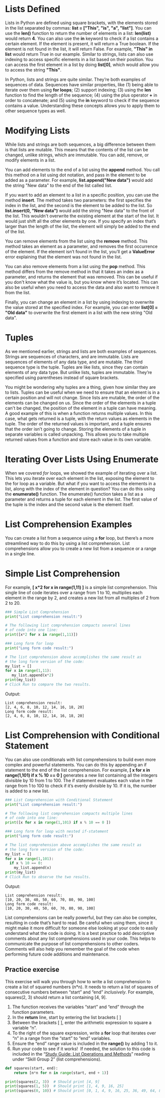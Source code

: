 # Lists Defined

Lists in Python are defined using square brackets, with the elements stored in the list separated by commas: **list = ["This", "is", "a", "list"]**. You can use the **len()** function to return the number of elements in a list: **len(list)** would return **4**. You can also use the **in** keyword to check if a list contains a certain element. If the element is present, it will return a True boolean. If the element is not found in the list, it will return False. For example, **"This" in list** would return True in our example. Similar to strings, lists can also use indexing to access specific elements in a list based on their position. You can access the first element in a list by doing **list[0]**, which would allow you to access the string **"This"**.

In Python, lists and strings are quite similar. They’re both examples of sequences of data. Sequences have similar properties, like (1) being able to iterate over them using **for loops**; (2) support indexing; (3) using the **len** function to find the length of the sequence; (4) using the plus operator **+** in order to concatenate; and (5) using the **in** keyword to check if the sequence contains a value. Understanding these concepts allows you to apply them to other sequence types as well.

# Modifying Lists

While lists and strings are both sequences, a big difference between them is that lists are mutable. This means that the contents of the list can be changed, unlike strings, which are immutable. You can add, remove, or modify elements in a list.

You can add elements to the end of a list using the **append** method. You call this method on a list using dot notation, and pass in the element to be added as a parameter. For example, **list.append("New data")** would add the string "New data" to the end of the list called list.

If you want to add an element to a list in a specific position, you can use the method **insert**. The method takes two parameters: the first specifies the index in the list, and the second is the element to be added to the list. So **list.insert(0, "New data")** would add the string "New data" to the front of the list. This wouldn't overwrite the existing element at the start of the list. It would just shift all the other elements by one. If you specify an index that’s larger than the length of the list, the element will simply be added to the end of the list.

You can remove elements from the list using the **remove** method. This method takes an element as a parameter, and removes the first occurrence of the element. If the element isn’t found in the list, you’ll get a **ValueError** error explaining that the element was not found in the list.

You can also remove elements from a list using the **pop** method. This method differs from the remove method in that it takes an index as a parameter, and returns the element that was removed. This can be useful if you don't know what the value is, but you know where it’s located. This can also be useful when you need to access the data and also want to remove it from the list.

Finally, you can change an element in a list by using indexing to overwrite the value stored at the specified index. For example, you can enter **list[0] = "Old data"** to overwrite the first element in a list with the new string "Old data".

# Tuples

As we mentioned earlier, strings and lists are both examples of sequences. Strings are sequences of characters, and are immutable. Lists are sequences of elements of any data type, and are mutable. The third sequence type is the tuple. Tuples are like lists, since they can contain elements of any data type. But unlike lists, tuples are immutable. They’re specified using parentheses instead of square brackets.

You might be wondering why tuples are a thing, given how similar they are to lists. Tuples can be useful when we need to ensure that an element is in a certain position and will not change. Since lists are mutable, the order of the elements can be changed on us. Since the order of the elements in a tuple can't be changed, the position of the element in a tuple can have meaning. A good example of this is when a function returns multiple values. In this case, what gets returned is a tuple, with the return values as elements in the tuple. The order of the returned values is important, and a tuple ensures that the order isn’t going to change. Storing the elements of a tuple in separate variables is called unpacking. This allows you to take multiple returned values from a function and store each value in its own variable.

# Iterating Over Lists Using Enumerate

When we covered _for_ loops, we showed the example of iterating over a list. This lets you iterate over each element in the list, exposing the element to the for loop as a variable. But what if you want to access the elements in a list, along with the index of the element in question? You can do this using the **enumerate()** function. The enumerate() function takes a list as a parameter and returns a tuple for each element in the list. The first value of the tuple is the index and the second value is the element itself.

# List Comprehension Examples

You can create a list from a sequence using a **for** loop, but there’s a more streamlined way to do this by using a list comprehension. List comprehensions allow you to create a new list from a sequence or a range in a single line.

# Simple List Comprehension

For example, **[ x*2 for x in range(1,11) ]** is a simple list comprehension. This single line of code iterates over a range from 1 to 10, multiplies each element in the range by 2, and creates a new list from all multiples of 2 from 2 to 20.

```python
### Simple List Comprehension
print("List comprehension result:")

# The following list comprehension compacts several lines 
# of code into one line:
print([x*2 for x in range(1,11)]) 

### Long form for loop
print("Long form code result:")

# The list comprehension above accomplishes the same result as
# the long form version of the code:
my_list = []
for x in range(1,11):
   my_list.append(x*2)
print(my_list)
# Click Run to compare the two results.
```
Output:
```
List comprehension result:
[2, 4, 6, 8, 10, 12, 14, 16, 18, 20]
Long form code result:
[2, 4, 6, 8, 10, 12, 14, 16, 18, 20]
```

# List Comprehension with Conditional Statement

You can also use conditionals with list comprehensions to build even more complex and powerful statements. You can do this by appending an if statement to the end of the list comprehension. For example, **[ x for x in range(1,101) if x % 10 == 0 ]** generates a new list containing all the integers divisible by 10 from 1 to 100. The if statement evaluates each value in the range from 1 to 100 to check if it’s evenly divisible by 10. If it is, the number is added to a new list.

```python
### List Comprehension with Conditional Statement
print("List comprehension result:")

# The following list comprehension compacts multiple lines 
# of code into one line:
print([x for x in range(1,101) if x % 10 == 0 ])

### Long form for loop with nested if-statement
print("Long form code result:")

# The list comprehension above accomplishes the same result as
# the long form version of the code:
my_list = []
for x in range(1,101):
  if x % 10 == 0:
    my_list.append(x)
print(my_list)
# Click Run to observe the two results.
```
Output:
```
List comprehension result:
[10, 20, 30, 40, 50, 60, 70, 80, 90, 100]
Long form code result:
[10, 20, 30, 40, 50, 60, 70, 80, 90, 100]
```

List comprehensions can be really powerful, but they can also be complex, resulting in code that’s hard to read. Be careful when using them, since it might make it more difficult for someone else looking at your code to easily understand what the code is doing. It is a best practice to add descriptive comments about any list comprehensions used in your code. This helps to communicate the purpose of list comprehensions to other coders. Comments will also help you remember the goal of the code when performing future code additions and maintenance.

## **Practice exercise**

This exercise will walk you through how to write a list comprehension to create a list of squared numbers (n*n). It needs to return a list of squares of consecutive numbers between “start” and “end” _inclusively_. For example, squares(2, 3) should return a list containing [4, 9].

1. The function receives the variables “start” and “end” through the function parameters. 
2. In the **return** line, start by entering the list brackets [ ]
3. Between the brackets [ ], enter the arithmetic expression to square a variable “n”. 
4. To the right of the square expression, write a **for** loop that iterates over “n” in a range from the “start” to “end” variables.
5. Ensure the “end” range value is included in the **range()** by adding 1 to it.
6. Run your code to see if it works!  If needed, the solution to this code is included in the “[Study Guide: List Operations and Methods](https://www.coursera.org/learn/python-crash-course/supplement/sbRdF/study-guide-lists-operations-and-methods "Link to the Study Guide for List Operations and Methods")” reading under “Skill Group 2” (list comprehensions).

```python
def squares(start, end):
    return [n*n for n in range(start, end + 1)] 

print(squares(2, 3))  # Should print [4, 9]
print(squares(1, 5))  # Should print [1, 4, 9, 16, 25]
print(squares(0, 10)) # Should print [0, 1, 4, 9, 16, 25, 36, 49, 64, 81, 100]
```